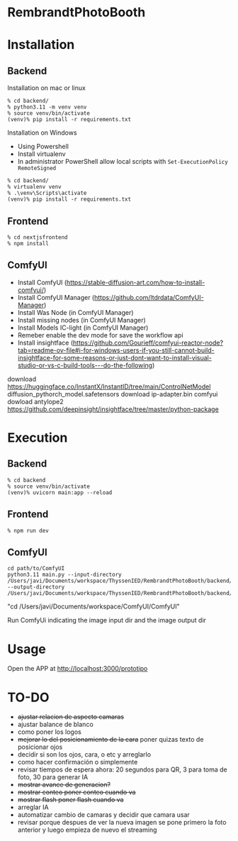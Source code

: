 # RembrandtPhotoBooth

# Installation

## Backend

Installation on mac or linux

```
% cd backend/
% python3.11 -m venv venv
% source venv/bin/activate
(venv)% pip install -r requirements.txt
```

Installation on Windows

- Using Powershell
- Install virtualenv
- In administrator PowerShell allow local scripts with ```Set-ExecutionPolicy RemoteSigned```

```
% cd backend/
% virtualenv venv
% .\venv\Scripts\activate
(venv)% pip install -r requirements.txt
```

## Frontend

```
% cd nextjsfrontend
% npm install
```

## ComfyUI

- Install ComfyUI (https://stable-diffusion-art.com/how-to-install-comfyui/)
- Install ComfyUI Manager (https://github.com/ltdrdata/ComfyUI-Manager)
- Install Was Node (in ComfyUI Manager)
- Install missing nodes (in ComfyUI Manager)
- Install Models IC-light (in ComfyUI Manager)
- Remeber enable the dev mode for save the workflow api
- Install insightface (https://github.com/Gourieff/comfyui-reactor-node?tab=readme-ov-file#i-for-windows-users-if-you-still-cannot-build-insightface-for-some-reasons-or-just-dont-want-to-install-visual-studio-or-vs-c-build-tools---do-the-following)

download https://huggingface.co/InstantX/InstantID/tree/main/ControlNetModel diffusion_pythorch_model.safetensors
download ip-adapter.bin comfyui
dowload antylope2 https://github.com/deepinsight/insightface/tree/master/python-package

# Execution

## Backend

```
% cd backend
% source venv/bin/activate
(venv)% uvicorn main:app --reload
```

## Frontend

```
% npm run dev
``` 


## ComfyUI

```
cd path/to/ComfyUI
python3.11 main.py --input-directory /Users/javi/Documents/workspace/ThyssenIED/RembrandtPhotoBooth/backend/images/ --output-directory /Users/javi/Documents/workspace/ThyssenIED/RembrandtPhotoBooth/backend/images_out
```

"cd /Users/javi/Documents/workspace/ComfyUI/ComfyUI"

Run ComfyUi indicating the image input dir and the image output dir

# Usage

Open the APP at [http://localhost:3000/prototipo](localhost:3000/prototipo)


# TO-DO

- ~~ajustar relacion de aspecto camaras~~
- ajustar balance de blanco
- como poner los logos
- ~~mejorar lo del posicionamiento de la cara~~ poner quizas texto de posicionar ojos
- decidir si son los ojos, cara, o etc y arreglarlo
- como hacer confirmación o simplemente
- revisar tiempos de espera ahora: 20 segundos para QR, 3 para toma de foto, 30 para generar IA 
- ~~mostrar avance de generacion?~~
- ~~mostrar conteo poner conteo cuando va~~
- ~~mostrar flash poner flash cuando va~~
- arreglar IA
- automatizar cambio de camaras y decidir que camara usar
- revisar porque despues de ver la nueva imagen se pone primero la foto anterior y luego empieza de nuevo el streaming